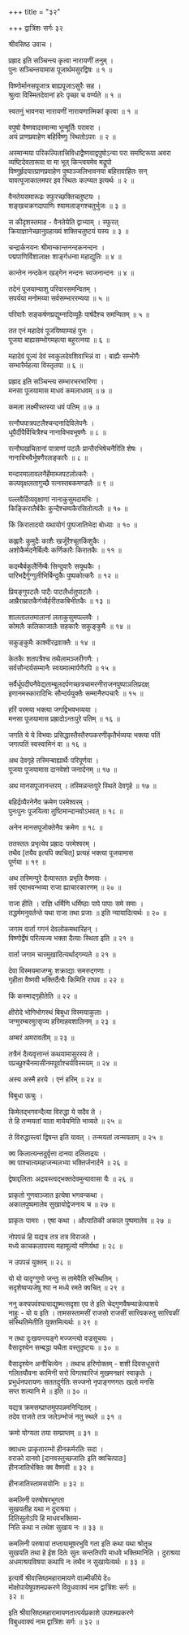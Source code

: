 +++
title = "३२"

+++
द्वात्रिंशः सर्गः ३२  
  
श्रीवसिष्ठ उवाच ।  
  
प्रह्राद इति सञ्चिन्त्य कृत्वा नारायणीं तनुम् ।  
पुनः सञ्चिन्तयामास पूजार्थमसुरद्विषः ॥ १ ॥  
  
विष्णोर्मानसपूजात्र बाह्यपूजाऽसुरैः सह ।  
श्रुत्वा विस्मितदेवानां हरेः पृच्छा च वर्ण्यते ॥ १ ॥  
  
स्वतनुं भावनया नारायणीं नारायणात्मिकां कृत्वा ॥ १ ॥  
  
वपुषो वैष्णवादस्मान्मा भून्मूर्तिः परावरा ।  
अयं प्राणप्रवाहेण बहिर्विष्णुः स्थितोऽपरः ॥ २ ॥  
  
अस्मान्मया परिकल्पितात्त्रिविधाद्वैष्णवाद्वपुषोऽन्या परा समष्टिरूपा अवरा   
व्यष्टिदेवतारूपा वा मा भूत् किन्त्वयमेव मद्रूपो   
विष्णुर्हृदयात्प्राणप्रवाहेण पुष्पाञ्जलिभावनया बहिरावाहितः सन्   
यावत्पूजाकालमपर इव स्थितः कल्प्यत इत्यर्थः ॥ २ ॥  
  
वैनतेयसमारूढः स्फुरच्छक्तिचतुष्टयः ।  
शङ्खचक्रगदापाणिः श्यामलाङ्गश्चतुर्भुजः ॥ ३ ॥  
  
स कीदृशस्तमाह - वैनतेयेति द्वाभ्याम् । स्फुरत्   
क्रियाज्ञानेच्छानुग्रहाख्यं शक्तिचतुष्टयं यस्य ॥ ३ ॥  
  
चन्द्रार्कनयनः श्रीमान्कान्तनन्दकनन्दनः ।  
पद्मपाणिर्विशालाक्षः शार्ङ्गधन्वा महाद्युतिः ॥ ४ ॥  
  
कान्तेन नन्दकेन खड्गेन नन्दनः स्वजनान्दनः ॥ ४ ॥  
  
तदेनं पूजयाम्याशु परिवारसमन्वितम् ।  
सपर्यया मनोमय्या सर्वसम्भाररम्यया ॥ ५ ॥  
  
परिवारैः सङ्कर्षणप्रद्युम्नादिव्यूहैः पार्षदैश्च समन्वितम् ॥ ५ ॥  
  
तत एनं महादेवं पूजयिष्याम्यहं पुनः ।  
पूजया बाह्यसम्भोगमहत्या बहुरत्नया ॥ ६ ॥  
  
महादेवं पूज्यं देवं स्वकुलदेवशिवाभिन्नं वा । बाह्यैः सम्भोगैः   
सम्भारैर्महत्या विस्तृतया ॥ ६ ॥  
  
प्रह्राद इति सञ्चिन्त्य सम्भारभरभारिणा ।  
मनसा पूजयामास माधवं कमलाधवम् ॥ ७ ॥  
  
कमला लक्ष्मीस्तस्या धवं पतिम् ॥ ७ ॥  
  
रत्नौघपात्रपटलैश्चन्दनादिविलेपनैः ।  
धूपैर्दीपैर्विचित्रैश्च नानाविभवभूषणैः ॥ ८ ॥  
  
रत्नौघखचितानां पात्राणां पटलैः प्रान्तैरभिषेचनैरिति शेषः ।   
नानाविभवैर्भूषणैरलङ्कारैः ॥ ८ ॥  
  
मन्दारमालावलनैर्हेमाब्जपटलोत्करैः ।  
कल्पवृक्षलतागुच्छै रत्नस्तबकमण्डलैः ॥ ९ ॥  
  
पल्लवैर्दिव्यवृक्षाणां नानाकुसुमदामभिः ।  
किङ्किरातैर्बकैः कुन्दैश्चम्पकैरसितोत्पलैः ॥ १० ॥  
  
किं किरातादयो यथायोगं पुष्पजातिभेदा बोध्याः ॥ १० ॥  
  
कह्लारैः कुमुदैः काशैः खर्जूरैश्चूतकिंशुकैः ।  
अशोकैर्मदनैर्बिल्वैः कर्णिकारैः किरातकैः ॥ ११ ॥  
  
कदम्बैर्बकुलैर्निम्बैः सिन्दुवारैः सयूथकैः ।  
पारिभद्रैर्गुग्गुलीभिर्बिन्दुकैः पुष्पकोत्करैः ॥ १२ ॥  
  
प्रियङ्गुपटलैः पाटैः पाटलैर्धातुपाटलैः ।  
आम्रैराम्रातकैर्गव्यैर्हरीतकबिभीतकैः ॥ १३ ॥  
  
शालतालतमालानां लताकुसुमपल्लवैः ।  
कोमलैः कलिकाजालैः सहकारैः सकुङ्कुमैः ॥ १४ ॥  
  
सकुङ्कुमैः काश्मीरद्रवाक्तैः ॥ १४ ॥  
  
केतकैः शतपत्रैश्च तथैलामञ्जरीगणैः ।  
सर्वसौन्दर्यसम्मानैः स्वयमात्मार्पणैरपि ॥ १५ ॥  
  
सर्वैर्धूपदीपनैवेद्यताम्बूलदर्पणच्छत्रचामरनीराजनपुष्पाञलिप्रदक्ष्  
इणानमस्कारादिभिः सौन्दर्ययुक्तैः सम्मानैरुपचारैः ॥ १५ ॥  
  
हरिं परमया भक्त्या जगद्विभवभव्यया ।  
मनसा पूजयामास प्रह्रादोऽन्तःपुरे पतिम् ॥ १६ ॥  
  
जगति ये ये विभवाः प्रसिद्धास्तैस्तैरुपकरणीकृतैर्भव्यया भक्त्या पतिं   
जगत्पतिं स्वस्वामिनं वा ॥ १६ ॥  
  
अथ देवगृहे तस्मिन्बाह्यार्थैः परिपूर्णया ।  
पूजया पूजयामास दानवेशो जनार्दनम् ॥ १७ ॥  
  
अथ मानसपूजानन्तरम् । तस्मिन्नन्तःपुरे स्थिते देवगृहे ॥ १७ ॥  
  
बहिर्द्रव्यैरनेनैव क्रमेण परमेश्वरम् ।  
पुनःपुनः पूजयित्वा तुष्टिमान्दानवोऽभवत् ॥ १८ ॥  
  
अनेन मानसपूजोक्तेनैव क्रमेण ॥ १८ ॥  
  
ततस्ततः प्रभृत्येव प्रह्रादः परमेश्वरम् ।  
तथैव [तयैव इत्यपि क्वचित्] प्रत्यहं भक्त्या पूजयामास   
पूर्णया ॥ १९ ॥  
  
अथ तस्मिन्पुरे दैत्यास्ततः प्रभृति वैष्णवाः ।  
सर्व एवाभवन्भव्या राजा ह्याचारकारणम् ॥ २० ॥  
  
राजा हीति । राज्ञि धर्मिणि धर्मिष्ठाः पापे पापाः समे समाः ।   
तद्धर्ममनुवर्तन्ते यथा राजा तथा प्रजाः ॥ इति न्यायादित्यर्थः ॥ २० ॥  
  
जगाम वार्ता गगनं देवलोकमथारिहन् ।  
विष्णोर्द्वेषं परित्यज्य भक्ता दैत्याः स्थिता इति ॥ २१ ॥  
  
वार्ता जगाम चारमुखादित्यर्थाद्गम्यते ॥ २१ ॥  
  
देवा विस्मयमाजग्मुः शक्राद्याः समरुद्गणाः ।  
गृहीता वैष्णवी भक्तिर्दैत्यैः किमिति राघव ॥ २२ ॥  
  
किं कस्माद्गृहीतेति ॥ २२ ॥  
  
क्षीरोदे भोगिभोगस्थं बिबुधा विस्मयाकुलाः ।  
जग्मुरम्बरमुत्सृज्य हरिमाहवशालिनम् ॥ २३ ॥  
  
अम्बरं अमरावतीम् ॥ २३ ॥  
  
तत्रैनं दैत्यवृत्तान्तं कथयामासुरस्य ते ।  
पप्रच्छुश्चैनमासीनमपूर्वाश्चर्यविस्मयम् ॥ २४ ॥  
  
अस्य अस्मै हरये । एनं हरिम् ॥ २४ ॥  
  
विबुधा ऊचुः ।  
  
किमेतद्भगवन्दैत्या विरुद्धा ये सदैव ते ।  
ते हि तन्मयतां याता मायेयमिति भाव्यते ॥ २५ ॥  
  
ते विरुद्धास्त्वां द्विषन्त इति यावत् । तन्मयतां त्वन्मयताम् ॥ २५ ॥  
  
क्व किलात्यन्तदुर्वृत्ता दानवा दलिताद्रयः ।  
क्व पाश्चात्यमहाजन्मलभ्या भक्तिर्जनार्दने ॥ २६ ॥  
  
द्वेषाद्दलिताः अद्रयस्त्वद्भक्तदेवमुन्यावासा यैः ॥ २६ ॥  
  
प्राकृतो गुणवाञ्जात इत्येषा भगवन्कथा ।  
अकालपुष्पमालेव सुखायोद्वेजनाय च ॥ २७ ॥  
  
प्राकृतः पामरः । एषा कथा । औत्पातिकी अकाल पुष्पमालेव ॥ २७ ॥  
  
नोपपन्नं हि यद्यत्र तत्र तत्र विराजते ।  
मध्ये काचकलापस्य महामूल्यो मणिर्यथा ॥ २८ ॥  
  
न उपपन्नं युक्तम् ॥ २८ ॥  
  
यो यो यादृग्गुणो जन्तुः स तामेवैति संस्थितिम् ।  
सदृशेष्वप्यजेषु श्वा न मध्ये रमते क्वचित् ॥ २९ ॥  
  
ननु कश्यपवंश्यत्वाद्युष्मत्सदृशा एव ते इति चेद्गुणवैषम्यान्नेत्याशये   
नाहुः - यो य इति । तामसस्तामसीं राजसो राजसीं सात्त्विकस्तु सात्त्विकीं   
संस्थितिमेतीति युक्तमित्यर्थः ॥ २९ ॥  
  
न तथा दुःखयन्त्यङ्गे मज्जन्त्यो वज्रसूचयः ।  
वैसादृश्येन सम्बद्धा यथैता वस्तुदृष्टयः ॥ ३० ॥  
  
वैसादृश्येन अनौचित्येन । तथाच हरिणोक्तम् - शशी दिवसधूसरो   
गलितयौवना कामिनी सरो विगतवारिजं मुखमनक्षरं स्वाकृतेः ।   
प्रभुर्धनपरायणः सततदुर्गतिः सज्जनो नृपाङ्गणगतः खलो मनसि   
सप्त शल्यानि मे ॥ इति ॥ ३० ॥  
  
यद्यत्र क्रमसम्प्राप्तमुपपन्नमनिन्दितम् ।  
तदेव राजते तत्र जलेऽम्भोजं नतु स्थले ॥ ३१ ॥  
  
क्रमो योग्यता तया सम्प्राप्तम् ॥ ३१ ॥  
  
क्वाधमः प्राकृतारम्भो हीनकर्मरतिः सदा ।  
वराको दानवो [दानवस्तुच्छजातिः इति क्वचित्पाठः]   
हीनजातिर्भक्तिः क्व वैष्णवी ॥ ३२ ॥  
  
हीनजातिस्तामसयोनिः ॥ ३२ ॥  
  
कमलिनी परुषोषरभूगता   
सुखयतीह यथा न दुराश्रया ।  
दितिसुतोऽपि हि माधवभक्तिमा-  
निति कथा न तथेश सुखाय नः ॥ ३३ ॥  
  
कमलिनी परुषायां तप्तायामूषरभुवि गता इति कथा यथा श्रोतॄन्न   
सुखयति तथा हे ईश दितेः सुतः सन्ततिरपि माधवे भक्तिमानिति । दुराश्रया   
अधमाश्रयविषया कथापि नः तथैव न सुखायेत्यर्थः ॥ ३३ ॥  
  
इत्यार्षे श्रीवासिष्ठमहारामायणे वाल्मीकीये दे०   
मोक्षोपायेषूपशमप्रकरणे विवुधवाक्यं नाम द्वात्रिंशः सर्गः ॥   
३२ ॥  
  
इति श्रीवासिष्ठमहारामायणतात्पर्यप्रकाशे उपशमप्रकरणे   
विबुधवाक्यं नाम द्वात्रिंशः सर्गः ॥ ३२ ॥  
  
  